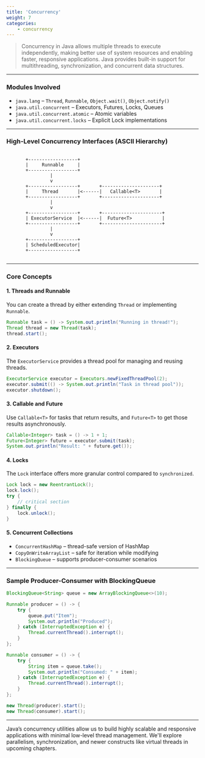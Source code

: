 ```yaml
---
title: 'Concurrency'
weight: 7
categories:
    - concurrency
---
```


> Concurrency in Java allows multiple threads to execute independently, making better use of system resources and enabling faster, responsive applications. Java provides built-in support for multithreading, synchronization, and concurrent data structures.

---

### Modules Involved

- `java.lang` – `Thread`, `Runnable`, `Object.wait()`, `Object.notify()`
- `java.util.concurrent` – Executors, Futures, Locks, Queues
- `java.util.concurrent.atomic` – Atomic variables
- `java.util.concurrent.locks` – Explicit Lock implementations

---

### High-Level Concurrency Interfaces (ASCII Hierarchy)

```

```
           +------------------+
           |     Runnable     |
           +------------------+
                    |
                    v
           +------------------+       +---------------------+
           |     Thread       |<------|   Callable<T>       |
           +------------------+       +---------------------+
                    |
                    v
           +------------------+       +----------------------+
           | ExecutorService  |<------|  Future<T>           |
           +------------------+       +----------------------+
                    |
                    v
           +------------------+
           | ScheduledExecutor|
           +------------------+
```

````

---

### Core Concepts

#### 1. Threads and Runnable

You can create a thread by either extending `Thread` or implementing `Runnable`.

```java
Runnable task = () -> System.out.println("Running in thread!");
Thread thread = new Thread(task);
thread.start();
````

#### 2. Executors

The `ExecutorService` provides a thread pool for managing and reusing threads.

```java
ExecutorService executor = Executors.newFixedThreadPool(2);
executor.submit(() -> System.out.println("Task in thread pool"));
executor.shutdown();
```

#### 3. Callable and Future

Use `Callable<T>` for tasks that return results, and `Future<T>` to get those results asynchronously.

```java
Callable<Integer> task = () -> 1 + 1;
Future<Integer> future = executor.submit(task);
System.out.println("Result: " + future.get());
```

#### 4. Locks

The `Lock` interface offers more granular control compared to `synchronized`.

```java
Lock lock = new ReentrantLock();
lock.lock();
try {
    // critical section
} finally {
    lock.unlock();
}
```

#### 5. Concurrent Collections

* `ConcurrentHashMap` – thread-safe version of HashMap
* `CopyOnWriteArrayList` – safe for iteration while modifying
* `BlockingQueue` – supports producer-consumer scenarios

---

### Sample Producer-Consumer with BlockingQueue

```java
BlockingQueue<String> queue = new ArrayBlockingQueue<>(10);

Runnable producer = () -> {
    try {
        queue.put("Item");
        System.out.println("Produced");
    } catch (InterruptedException e) {
        Thread.currentThread().interrupt();
    }
};

Runnable consumer = () -> {
    try {
        String item = queue.take();
        System.out.println("Consumed: " + item);
    } catch (InterruptedException e) {
        Thread.currentThread().interrupt();
    }
};

new Thread(producer).start();
new Thread(consumer).start();
```

---

Java’s concurrency utilities allow us to build highly scalable and responsive applications with minimal low-level thread management. We'll explore parallelism, synchronization, and newer constructs like virtual threads in upcoming chapters.

```

